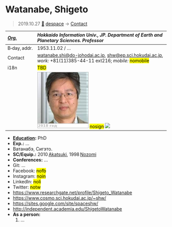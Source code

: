 # Watanabe, Shigeto
> 2019.10.27 [🚀](../index/index.md) [despace](index.md) → [Contact](contact.md)

|*[Org.](contact.md)*|*Hokkaido Information Univ., JP. Department of Earth and Planetary Sciences. Professor*|
|:--|:--|
|B‑day, addr.|1953.11.02 / …|
|Contact|<watanabe.shi@do-johodai.ac.jp>, <shw@ep.sci.hokudai.ac.jp>, *work:* +81(11)385-44-11 ext216; *mobile:* <mark>nomobile</mark>|
|i18n|<mark>TBD</mark>|
| |[![](f/contact/w/watanabe1_photo_thumb.jpg)](f/contact/w/watanabe1_photo.jpg) <mark>nosign</mark> [![](f/contact//1_sign_thumb.jpg)](f/contact//1_sign.png)|

   - **[Education](edu.md):** PhD
   - **Exp.:** …
   - Ватанабэ, Сигэто.
   - **SC/Equip.:** 2010 [Akatsuki](akatsuki.md), 1998 [Nozomi](nozomi.md)
   - **Conferences:** …
   - Git: …
   - Facebook: <mark>nofb</mark>
   - Instagram: <mark>noin</mark>
   - LinkedIn: <mark>noli</mark>
   - Twitter: <mark>notw</mark>
   - <https://www.researchgate.net/profile/Shigeto_Watanabe>
   - <https://www.cosmo.sci.hokudai.ac.jp/~shw/>
   - <https://sites.google.com/site/spaceshw/>
   - <http://independent.academia.edu/ShigetoWatanabe>
   - **As a person:**
      1. …
